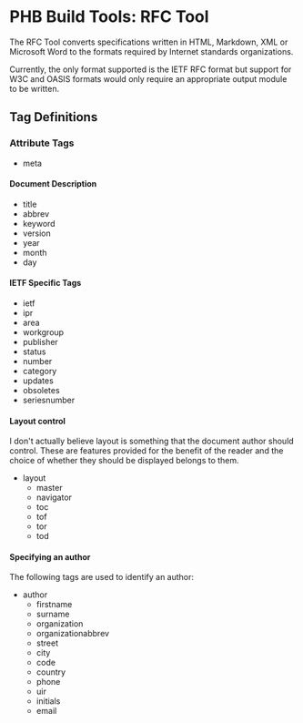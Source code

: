 ﻿# PHB Build Tools: RFC Tool

The RFC Tool converts specifications written in HTML, Markdown, XML or
Microsoft Word to the formats required by Internet standards organizations.

Currently, the only format supported is the IETF RFC format but support
for W3C and OASIS formats would only require an appropriate output
module to be written.


## Tag Definitions





### Attribute Tags

* meta

#### Document Description

* title
* abbrev
* keyword
* version
* year
* month
* day
	


#### IETF Specific Tags

* ietf
* ipr
* area
* workgroup
* publisher
* status
* number
* category
* updates
* obsoletes
* seriesnumber



#### Layout control

I don't actually believe layout is something that the document author
should control. These are features provided for the benefit of the 
reader and the choice of whether they should be displayed belongs to them.

* layout 
  - master 
  - navigator 
  - toc 
  - tof 
  - tor 
  - tod  

#### Specifying an author

The following tags are used to identify an author:

* author
  * firstname
  * surname
  * organization
  * organizationabbrev
  * street
  * city
  * code
  * country
  * phone
  * uir
  * initials
  * email